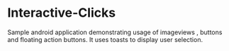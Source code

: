 # Interactive-Clicks

Sample android application demonstrating usage of imageviews , buttons and floating action buttons. It uses toasts to display user selection.
